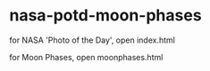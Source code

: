 # nasa-potd-moon-phases

for NASA 'Photo of the Day',
open index.html 
  
for Moon Phases,
open moonphases.html
